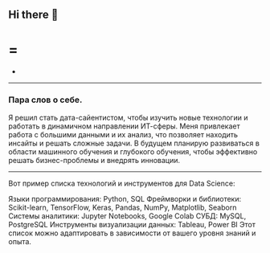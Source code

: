 ## Hi there 👋
=
======

-
---

### Пара слов о себе.
Я решил стать дата-сайентистом, чтобы изучить новые технологии и работать в динамичном направлении ИТ-сферы. Меня привлекает работа с большими данными и их анализ, что позволяет находить инсайты и решать сложные задачи. В будущем планирую развиваться в области машинного обучения и глубокого обучения, чтобы эффективно решать бизнес-проблемы и внедрять инновации.

---

Вот пример списка технологий и инструментов для Data Science:

Языки программирования: Python, SQL
Фреймворки и библиотеки: Scikit-learn, TensorFlow, Keras, Pandas, NumPy, Matplotlib, Seaborn
Системы аналитики: Jupyter Notebooks, Google Colab
СУБД: MySQL, PostgreSQL
Инструменты визуализации данных: Tableau, Power BI
Этот список можно адаптировать в зависимости от вашего уровня знаний и опыта.

<!--
**Asadbek19/Asadbek19** is a ✨ _special_ ✨ repository because its `README.md` (this file) appears on your GitHub profile.

Here are some ideas to get you started:

- 🔭 I’m currently working on ...
- 🌱 I’m currently learning ...
- 👯 I’m looking to collaborate on ...
- 🤔 I’m looking for help with ...
- 💬 Ask me about ...
- 📫 How to reach me: ...
- 😄 Pronouns: ...
- ⚡ Fun fact: ...
-->
